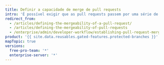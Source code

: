```yaml
---
title: Definir a capacidade de merge de pull requests
intro: 'É possível exigir que as pull requests passem por uma série de verificações antes do merge. Por exemplo, você pode bloquear pull requests que não são aprovadas nas verificações de status ou exigir que essas pull requests tenham um número específico de revisões de aprovação antes de passarem por merge.'
redirect_from:
  - /articles/defining-the-mergeability-of-a-pull-request/
  - /articles/defining-the-mergeability-of-pull-requests
  - /enterprise/admin/developer-workflow/establishing-pull-request-merge-conditions
product: '{{ site.data.reusables.gated-features.protected-branches }}'
mapTopic: true
versions:
  free-pro-team: '*'
  enterprise-server: '*'
---
```


